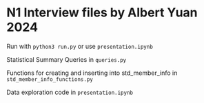 # N1 Interview files by Albert Yuan 2024 
Run with `python3 run.py` or use `presentation.ipynb`

Statistical Summary Queries in `queries.py`

Functions for creating and inserting into std_member_info in `std_member_info_functions.py`

Data exploration code in `presentation.ipynb`